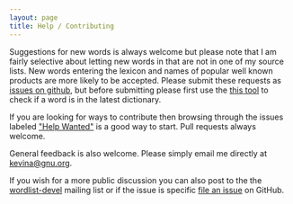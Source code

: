 ```yaml
---
layout: page
title: Help / Contributing
---
```


Suggestions for new words is always welcome but please note that I am
fairly selective about letting new words in that are not in one of my
source lists.  New words entering the lexicon and names of popular
well known products are more likely to be accepted.
Please submit these requests as [issues on
github](https://github.com/kevina/wordlist/issues), but before
submitting please first use the [this 
tool](http://app.aspell.net/lookup) to check if a word is in the
latest dictionary.

If you are looking for ways to contribute then browsing through the
issues labeled ["Help
Wanted"](https://github.com/kevina/wordlist/labels/help%20wanted) is a
good way to start.  Pull requests always welcome.

General feedback is also welcome.  Please simply email me directly at
<kevina@gnu.org>.

If you wish for a more public discussion you can also post to the the
<a
href="http://lists.sourceforge.net/mailman/listinfo/wordlist-devel">wordlist-devel</a>
mailing list or if the issue is specific [file an issue](https://github.com/kevina/wordlist/issues) on GitHub.
